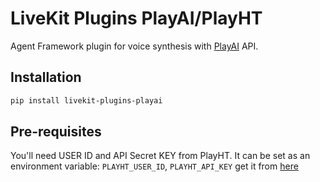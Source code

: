 # LiveKit Plugins PlayAI/PlayHT

Agent Framework plugin for voice synthesis with [PlayAI](https://play.ai/) API.

## Installation

```bash
pip install livekit-plugins-playai
```

## Pre-requisites

You'll need USER ID and API Secret KEY from PlayHT. It can be set as an environment variable: `PLAYHT_USER_ID`, `PLAYHT_API_KEY` get it from [here](https://play.ht/studio/api-access)
